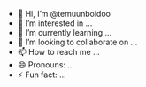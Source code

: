 - 👋 Hi, I’m @temuunboldoo
- 👀 I’m interested in ...
- 🌱 I’m currently learning ...
- 💞️ I’m looking to collaborate on ...
- 📫 How to reach me ...
- 😄 Pronouns: ...
- ⚡ Fun fact: ...

<!---
temuunboldoo/temuunboldoo is a ✨ special ✨ repository because its `README.md` (this file) appears on your GitHub profile.
You can click the Preview link to take a look at your changes.
--->
